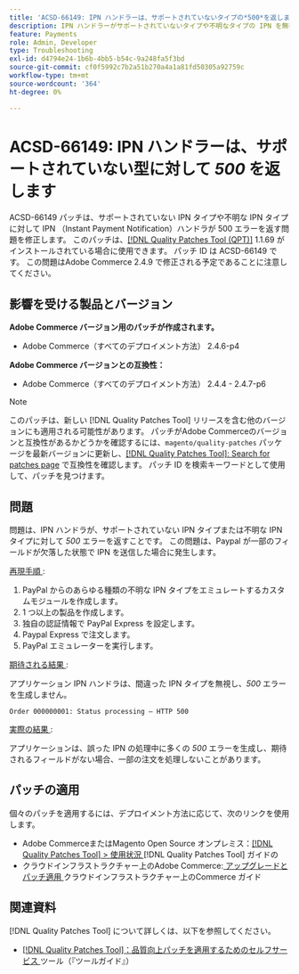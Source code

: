 ```yaml
---
title: 'ACSD-66149: IPN ハンドラーは、サポートされていないタイプの*500*を返します'
description: IPN ハンドラーがサポートされていないタイプや不明なタイプの IPN を無視せず、問題がログに記録されず、プロセスが中断され、500 エラーが返されるAdobe Commerceの問題を、ACSD-66149 パッチを適用して修正してください。
feature: Payments
role: Admin, Developer
type: Troubleshooting
exl-id: d4794e24-1b6b-4bb5-b54c-9a248fa5f3bd
source-git-commit: cf0f5992c7b2a51b270a4a1a81fd50305a92759c
workflow-type: tm+mt
source-wordcount: '364'
ht-degree: 0%

---
```


# ACSD-66149: IPN ハンドラーは、サポートされていない型に対して *500* を返します

ACSD-66149 パッチは、サポートされていない IPN タイプや不明な IPN タイプに対して IPN （Instant Payment Notification）ハンドラが 500 エラーを返す問題を修正します。 このパッチは、[[!DNL Quality Patches Tool (QPT)]](/help/tools/quality-patches-tool/quality-patches-tool-to-self-serve-quality-patches.md) 1.1.69 がインストールされている場合に使用できます。 パッチ ID は ACSD-66149 です。 この問題はAdobe Commerce 2.4.9 で修正される予定であることに注意してください。

## 影響を受ける製品とバージョン

**Adobe Commerce バージョン用のパッチが作成されます。**

* Adobe Commerce（すべてのデプロイメント方法） 2.4.6-p4

**Adobe Commerce バージョンとの互換性：**

* Adobe Commerce（すべてのデプロイメント方法） 2.4.4 - 2.4.7-p6

>[!NOTE]
>
>このパッチは、新しい [!DNL Quality Patches Tool] リリースを含む他のバージョンにも適用される可能性があります。 パッチがAdobe Commerceのバージョンと互換性があるかどうかを確認するには、`magento/quality-patches` パッケージを最新バージョンに更新し、[[!DNL Quality Patches Tool]: Search for patches page](https://experienceleague.adobe.com/tools/commerce-quality-patches/index.html) で互換性を確認します。 パッチ ID を検索キーワードとして使用して、パッチを見つけます。

## 問題

問題は、IPN ハンドラが、サポートされていない IPN タイプまたは不明な IPN タイプに対して *500* エラーを返すことです。 この問題は、Paypal が一部のフィールドが欠落した状態で IPN を送信した場合に発生します。

<u> 再現手順 </u>:

1. PayPal からのあらゆる種類の不明な IPN タイプをエミュレートするカスタムモジュールを作成します。
1. 1 つ以上の製品を作成します。
1. 独自の認証情報で PayPal Express を設定します。
1. Paypal Express で注文します。
1. PayPal エミュレーターを実行します。

<u> 期待される結果 </u>:

アプリケーション IPN ハンドラは、間違った IPN タイプを無視し、*500* エラーを生成しません。

```Order 000000001: Status processing — HTTP 500```

<u> 実際の結果 </u>:

アプリケーションは、誤った IPN の処理中に多くの *500* エラーを生成し、期待されるフィールドがない場合、一部の注文を処理しないことがあります。

## パッチの適用

個々のパッチを適用するには、デプロイメント方法に応じて、次のリンクを使用します。

* Adobe CommerceまたはMagento Open Source オンプレミス：[[!DNL Quality Patches Tool] > 使用状況 ](/help/tools/quality-patches-tool/usage.md) [!DNL Quality Patches Tool] ガイドの
* クラウドインフラストラクチャー上のAdobe Commerce:[ アップグレードとパッチ適用 ](https://experienceleague.adobe.com/docs/commerce-cloud-service/user-guide/develop/upgrade/apply-patches.html) クラウドインフラストラクチャー上のCommerce ガイド

## 関連資料

[!DNL Quality Patches Tool] について詳しくは、以下を参照してください。

* [[!DNL Quality Patches Tool]：品質向上パッチを適用するためのセルフサービス ](/help/tools/quality-patches-tool/quality-patches-tool-to-self-serve-quality-patches.md) ツール（『ツールガイド』）
